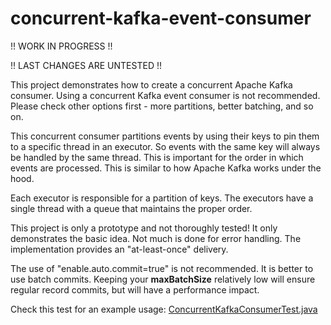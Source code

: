 # concurrent-kafka-event-consumer

!! WORK IN PROGRESS !!

!! LAST CHANGES ARE UNTESTED !!

This project demonstrates how to create a concurrent Apache Kafka consumer.
Using a concurrent Kafka event consumer is not recommended.
Please check other options first - more partitions, better batching, and so on.

This concurrent consumer partitions events by using their keys to pin them to a specific thread in an executor.
So events with the same key will always be handled by the same thread.
This is important for the order in which events are processed.
This is similar to how Apache Kafka works under the hood.

Each executor is responsible for a partition of keys.
The executors have a single thread with a queue that maintains the proper order.

This project is only a prototype and not thoroughly tested!
It only demonstrates the basic idea. Not much is done for error handling.
The implementation provides an "at-least-once" delivery.

The use of "enable.auto.commit=true" is not recommended. It is better to use batch commits.
Keeping your **maxBatchSize** relatively low will ensure regular record commits, but will have a performance impact.

Check this test for an example usage: [ConcurrentKafkaConsumerTest.java](src/test/java/org/zhelev/kafka/ConcurrentKafkaConsumerTest.java)
